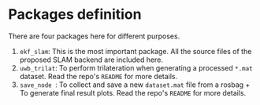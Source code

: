# Packages definition

There are four packages here for different purposes.

1. `ekf_slam`: This is the most important package. All the source files of the proposed SLAM backend are included here.
2. `uwb_trilat`: To perform trilateration when generating a processed `*.mat` dataset. Read the repo's `README` for more details.
3. `save_node `: To collect and save a new `dataset.mat` file from a rosbag + To generate final result plots. Read the repo's `README` for more details.
